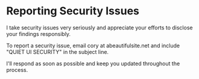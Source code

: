 # Reporting Security Issues

I take security issues very seriously and appreciate your efforts to disclose your findings responsibly.

To report a security issue, email cory at abeautifulsite.net and include "QUIET UI SECURITY" in the subject line.

I'll respond as soon as possible and keep you updated throughout the process.
